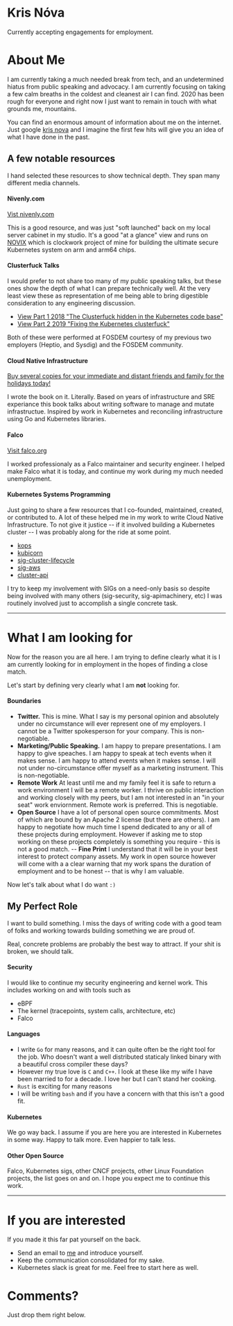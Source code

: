 # Kris Nóva

Currently accepting engagements for employment. 

# About Me

I am currently taking a much needed break from tech, and an undetermined hiatus from public speaking and advocacy. I am currently focusing on taking a few calm breaths in the coldest and cleanest air I can find. 2020 has been rough for everyone and right now I just want to remain in touch with what grounds me, mountains.

You can find an enormous amount of information about me on the internet. Just google [kris nova](https://www.google.com/search?q=kris+nova) and I imagine the first few hits will give you an idea of what I have done in the past. 

## A few notable resources

I hand selected these resources to show technical depth. They span many different media channels.

#### Nivenly.com

[Vist nivenly.com](https://nivenly.com)

This is a good resource, and was just "soft launched" back on my local server cabinet in my studio. It's a good "at a glance" view and runs on [NOVIX](https://github.com/kris-nova/novix) which is clockwork project of mine for building the ultimate secure Kubernetes system on arm and arm64 chips. 

#### Clusterfuck Talks

I would prefer to not share too many of my public speaking talks, but these ones show the depth of what I can prepare technically well. At the very least view these as representation of me being able to bring digestible consideration to any engineering discussion. 

 - [View Part 1 2018 "The Clusterfuck hidden in the Kubernetes code base"](https://www.youtube.com/watch?v=4VNDjwzzKPo&ab_channel=source%7Bd%7D)
 - [View Part 2 2019 "Fixing the Kubernetes clusterfuck"](https://www.youtube.com/watch?v=VrtkKgfJ3RI&ab_channel=KrisN%C3%B3va)
 
 Both of these were performed at FOSDEM courtesy of my previous two employers (Heptio, and Sysdig) and the FOSDEM community.
 
 #### Cloud Native Infrastructure
 
 [Buy several copies for your immediate and distant friends and family for the holidays today!](https://www.cnibook.info/)
 
 I wrote the book on it. Literally. Based on years of infrastructure and SRE experiance this book talks about writing software to manage and mutate infrastructue. Inspired by work in Kubernetes and reconciling infrastructure using Go and Kubernetes libraries. 
 
 #### Falco
 
 [Visit falco.org](https://falco.org)
 
 I worked professionaly as a Falco maintainer and security engineer. I helped make Falco what it is today, and continue my work during my much needed unemployment. 
 
 #### Kubernetes Systems Programming
 
 Just going to share a few resources that I co-founded, maintained, created, or contributed to. A lot of these helped me in my work to write Cloud Native Infrastructure. To not give it justice -- if it involved building a Kubernetes cluster -- I was probably along for the ride at some point. 
 
  - [kops](https://github.com/kubernetes/kops)
  - [kubicorn](https://github.com/kubicorn/kubicorn)
  - [sig-cluster-lifecycle](https://github.com/kubernetes/community/blob/master/sig-cluster-lifecycle/README.md)
  - [sig-aws](https://github.com/kubernetes-sigs/cluster-api-provider-aws)
  - [cluster-api](https://github.com/kubernetes-sigs/cluster-api)
  
  I try to keep my involvement with SIGs on a need-only basis so despite being involved with many others (sig-security, sig-apimachinery, etc) I was routinely involved just to accomplish a single concrete task. 
  
  ---
  
  # What I am looking for
  
  Now for the reason you are all here. I am trying to define clearly what it is I am currently looking for in employment in the hopes of finding a close match. 
  
  Let's start by defining very clearly what I am **not** looking for.
  
  #### Boundaries 
  
   - **Twitter.** This is mine. What I say is my personal opinion and absolutely under no circumstance will ever represent one of my employers. I cannot be a Twitter spokesperson for your company. This is non-negotiable. 
   - **Marketing/Public Speaking.** I am happy to prepare presentations. I am happy to give speaches. I am happy to speak at tech events when it makes sense. I am happy to attend events when it makes sense. I will not under no-circumstance offer myself as a marketing instrument. This is non-negotiable. 
   - **Remote Work** At least until me and my family feel it is safe to return a work environment I will be a remote worker. I thrive on public interaction and working closely with my peers, but I am not interested in an "in your seat" work enviornment. Remote work is preferred. This is negotiable. 
   - **Open Source** I have a lot of personal open source commitments. Most of which are bound by an Apache 2 license (but there are others). I am happy to negotiate how much time I spend dedicated to any or all of these projects during employment. However if asking me to stop working on these projects completely is something you require - this is not a good match. 
   -- **Fine Print** I understand that it will be in your best interest to protect company assets. My work in open source however will come with a a clear warning that my work spans the duration of employment and to be honest -- that is why I am valuable.
   
 Now let's talk about what I do want `:)` 
 
 ## My Perfect Role
 
 I want to build something. I miss the days of writing code with a good team of folks and working towards building something we are proud of. 
 
 Real, concrete problems are probably the best way to attract. If your shit is broken, we should talk. 
 
 #### Security
 
 I would like to continue my security engineering and kernel work. This includes working on and with tools such as
 
  - eBPF
  - The kernel (tracepoints, system calls, architecture, etc)
  - Falco

  
  #### Languages
  
  - I write `Go` for many reasons, and it can quite often be the right tool for the job. Who doesn't want a well distributed staticaly linked binary with a beautiful cross compiler these days?
  - However my true love is `C` and `C++`. I look at these like my wife I have been married to for a decade. I love her but I can't stand her cooking.
  - `Rust` is exciting for many reasons
  - I will be writing `bash` and if you have a concern with that this isn't a good fit. 
  
  #### Kubernetes
  
  We go way back. I assume if you are here you are interested in Kubernetes in some way. Happy to talk more. Even happier to talk less. 
  
  #### Other Open Source
  
  Falco, Kubernetes sigs, other CNCF projects, other Linux Foundation projects, the list goes on and on. I hope you expect me to continue this work.
  
  ---
  
  # If you are interested
  
 If you made it this far pat yourself on the back. 
 
  - Send an email to [me](nova@nivenly.com) and introduce yourself.
  - Keep the communication consolidated for my sake. 
  - Kubernetes slack is great for me. Feel free to start here as well. 
  
  # Comments?

Just drop them right below.
  
